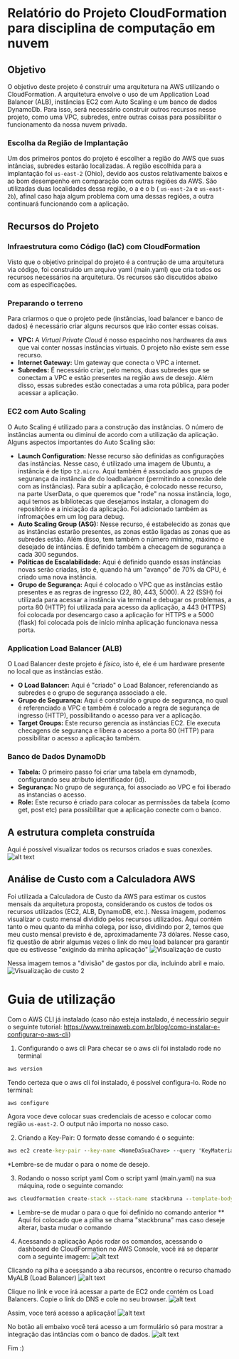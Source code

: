 # Relatório do Projeto CloudFormation para disciplina de computação em nuvem

## Objetivo

O objetivo deste projeto é construir uma arquitetura na AWS utilizando o CloudFormation. A arquitetura envolve o uso de um Application Load Balancer (ALB), instâncias EC2 com Auto Scaling e um banco de dados DynamoDb. Para isso, será necessário construir outros recursos nesse projeto, como uma VPC, subredes, entre outras coisas para possibilitar o funcionamento da nossa nuvem privada.

### Escolha da Região de Implantação

Um dos primeiros pontos do projeto é escolher a região do AWS que suas intâncias, subredes estarão localizadas. A região escolhida para a implantação foi `us-east-2` (Ohio), devido aos custos relativamente baixos e ao bom desempenho em comparação com outras regiões da AWS. São utilizadas duas localidades dessa região, o a e o b ( `us-east-2a` e `us-east-2b`), afinal caso haja algum problema com uma dessas regiões, a outra continuará funcionando com a aplicação.

## Recursos do Projeto

### Infraestrutura como Código (IaC) com CloudFormation

Visto que o objetivo principal do projeto é a contrução de uma arquitetura via código, foi construído um arquivo yaml (main.yaml) que cria todos os recursos necessários na arquitetura. Os recursos são discutidos abaixo com as especificações.

### Preparando o terreno

Para criarmos o que o projeto pede (instâncias, load balancer e banco de dados) é necessário criar alguns recursos que irão conter essas coisas.

- **VPC:** A *Virtual Private Cloud* é nosso espacinho nos hardwares da aws que vai conter nossas instâncias virtuais.  O projeto não existe sem esse recurso. 
- **Internet Gateway:** Um gateway que conecta o VPC a internet.
- **Subredes:** É necessário criar, pelo menos, duas subredes que se conectam a VPC e estão presentes na região aws de desejo. Além disso, essas subredes estão conectadas a uma rota pública, para poder acessar a aplicação.
  
### EC2 com Auto Scaling

O Auto Scaling é utilizado para a construção das instâncias. O número de instâncias aumenta ou diminui de acordo com a utilização da aplicação. Alguns aspectos importantes do Auto Scaling são:

- **Launch Configuration:** Nesse recurso são definidas as configurações das instâncias. Nesse caso, é utilizado uma imagem de Ubuntu, a instância é de tipo `t2.micro`. Aqui também é associado aos grupos de segurança da instância de do loadbalancer (permitindo a conexão dele com as instâncias). Para subir a aplicação, é colocado nesse recurso, na parte UserData, o que queremos que "rode" na nossa instância, logo, aqui temos as bibliotecas que desejamos instalar, a clonagem do repositório e a iniciação da aplicação. Foi adicionado também as infromações em um log para debug.
- **Auto Scaling Group (ASG):** Nesse recurso, é estabelecido as zonas que as instâncias estarão presentes, as zonas estão ligadas as zonas que as subredes estão. Além disso, tem também o número mínimo, máximo e desejado de intâncias. É definido também a checagem de segurança a cada 300 segundos.
- **Políticas de Escalabilidade:** Aqui é definido quando essas instâncias novas serão criadas, isto é, quando há um "avanço" de 70% da CPU, é criado uma nova instância.
- **Grupo de Segurança:** Aqui é colocado o VPC que as instâncias estão presentes e as regras de ingresso (22, 80, 443, 5000). A 22 (SSH) foi utilizada para acessar a instância via terminal e debugar os problemas, a porta 80 (HTTP) foi utilizada para acesso da aplicação, a 443 (HTTPS) foi colocada por desencargo caso a aplicação for HTTPS e a 5000 (flask) foi colocada pois de início minha aplicação funcionava nessa porta.

### Application Load Balancer (ALB)

O Load Balancer deste projeto é *físico*, isto é, ele é um hardware presente no local que as instâncias estão.
- **O Load Balancer:** Aqui é "criado" o Load Balancer, referenciando as subredes e o grupo de segurança associado a ele.
- **Grupo de Segurança:** Aqui é construído o grupo de segurança, no qual é referenciado a VPC e também é colocado a regra de segurança de ingresso (HTTP), possibilitando o acesso para ver a aplicação.
- **Target Groups:** Este recurso gerencia as instâncias EC2. Ele executa checagens de segurança e libera o acesso a porta 80 (HTTP) para possibilitar o acesso a aplicação também.

### Banco de Dados DynamoDb

- **Tabela:** O primeiro passo foi criar uma tabela em dynamodb, configurando seu atributo identificador (id).
- **Segurança:** No grupo de segurança, foi associado ao VPC e foi liberado as instancias o acesso.
- **Role:** Este recurso é criado para colocar as permissões da tabela (como get, post etc) para possibilitar que a aplicação conecte com o banco.

## A estrutura completa construída
Aqui é possível visualizar todos os recursos criados e suas conexões.
![alt text](img/arquitetura.png)

## Análise de Custo com a Calculadora AWS

Foi utilizada a Calculadora de Custo da AWS para estimar os custos mensais da arquitetura proposta, considerando os custos de todos os recursos utilizados (EC2, ALB, DynamoDB, etc.).
Nessa imagem, podemos visualizar o custo mensal dividido pelos recursos utilizados. Aqui contém tanto o meu quanto da minha colega, por isso, dividindo por 2, temos que meu custo mensal previsto é de, aproximadamente 73 dólares. Nesse caso, fiz questão de abrir algumas vezes o link do meu load balancer pra garantir que eu estivesse "exigindo da minha aplicação"
![Visualização de custo](img/custo.png)

Nessa imagem temos a "divisão" de gastos por dia, incluindo abril e maio.
![Visualização de custo 2](img/custo2.png)


# Guia de utilização
Com o AWS CLI já instalado (caso não esteja instalado, é necessário seguir o seguinte tutorial: 
https://www.treinaweb.com.br/blog/como-instalar-e-configurar-o-aws-cli)

1. Configurando o aws cli
Para checar se o aws cli foi instalado rode no terminal
``` cmd
aws version
```

Tendo certeza que o aws cli foi instalado, é possível configura-lo. Rode no terminal:
``` cmd
aws configure
```
Agora voce deve colocar suas credenciais de acesso e colocar como região `us-east-2`. O output não importa no nosso caso.

2. Criando a Key-Pair:
O formato desse comando é o seguinte:
``` cmd
aws ec2 create-key-pair --key-name <NomeDaSuaChave> --query 'KeyMaterial' --output text > <NomeDaSuaChave>.pem
```
*Lembre-se de mudar o <NomeDaSuaChave> para o nome de desejo.

3. Rodando o nosso script yaml
Com o script yaml (main.yaml) na sua máquina, rode o seguinte comando:
``` cmd
aws cloudformation create-stack --stack-name stackbruna --template-body file://main.yaml --parameters ParameterKey=KeyName,ParameterValue=<NomeDaSuaChave> --capabilities CAPABILITY_IAM
```
* Lembre-se de mudar o <NomeDaSuaChave> para o que foi definido no comando anterior
** Aqui foi colocado que a pilha se chama "stackbruna" mas caso deseje alterar, basta mudar o comando

4. Acessando a aplicação
Após rodar os comandos, acessando o dashboard de CloudFormation no AWS Console, você irá se deparar com a seguinte imagem:
![alt text](img/pilhas.png)

Clicando na pilha e acessando a aba recursos, encontre o recurso chamado MyALB (Load Balancer)
![alt text](img/recursos.png)

Clique no link e voce irá acessar a parte de EC2 onde contém os Load Balancers. Copie o link do DNS e cole no seu browser.
![alt text](img/MyALB.png)

Assim, voce terá acesso a aplicação!
![alt text](img/aplicação.png)

No botão ali embaixo você terá acesso a um formulário só para mostrar a integração das intâncias com o banco de dados.
![alt text](img/formulario.png)

Fim :)

